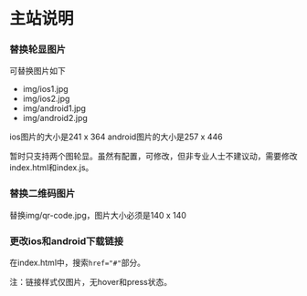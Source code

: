 主站说明
===========


### 替换轮显图片

可替换图片如下

+ img/ios1.jpg
+ img/ios2.jpg
+ img/android1.jpg
+ img/android2.jpg

ios图片的大小是241 x 364
android图片的大小是257 x 446

暂时只支持两个图轮显。虽然有配置，可修改，但非专业人士不建议动，需要修改index.html和index.js。


### 替换二维码图片

替换img/qr-code.jpg，图片大小必须是140 x 140


### 更改ios和android下载链接

在index.html中，搜索`href="#"`部分。

注：链接样式仅图片，无hover和press状态。

